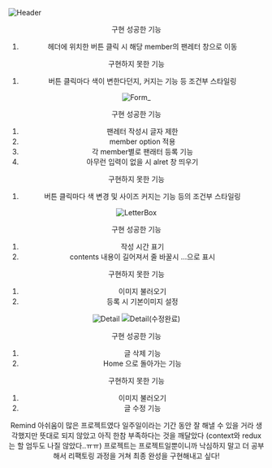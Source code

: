 ![Header](https://github.com/heeneeee/fan-letter-app/assets/144337252/46a417bd-600b-46e3-9e0c-090e001b7647)

<Header>
   
구현 성공한 기능
1. 헤더에 위치한 버튼 클릭 시 해당 member의 팬레터 창으로 이동
   
구현하지 못한 기능
1. 버튼 클릭마다 색이 변한다던지, 커지는 기능 등 조건부 스타일링



![Form_](https://github.com/heeneeee/fan-letter-app/assets/144337252/baa62b02-116b-4eeb-a1fa-2b9097bf30d3)

<Form>
   
구현 성공한 기능
1. 팬레터 작성시 글자 제한
2. member option 적용
3. 각 member별로 팬래터 등록 기능
4. 아무런 입력이 없을 시 alret 창 띄우기
   
구현하지 못한 기능
1. 버튼 클릭마다 색 변경 및 사이즈 커지는 기능 등의 조건부 스타일링




![LetterBox](https://github.com/heeneeee/fan-letter-app/assets/144337252/46276f00-e352-4ac5-9f3d-a51fb136e174)

<LetteBox>

구현 성공한 기능
1. 작성 시간 표기
2. contents 내용이 길어져서 줄 바꿀시 ...으로 표시
   
   
구현하지 못한 기능
1. 이미지 불러오기
2. 등록 시 기본이미지 설정


   
![Detail](https://github.com/heeneeee/fan-letter-app/assets/144337252/fec0c4bc-fddd-4b03-9f7c-2be84a9eb9cc)
![Detail(수정완료)](https://github.com/heeneeee/fan-letter-app/assets/144337252/e1bc9047-8e2e-4b76-840e-4ae312f96597)

<Detail>

구현 성공한 기능
1. 글 삭제 기능
2. Home 으로 돌아가는 기능
   
구현하지 못한 기능
1. 이미지 불러오기
2. 글 수정 기능


Remind
아쉬움이 많은 프로젝트였다
일주일이라는 기간 동안 잘 해낼 수 있을 거라 생각했지만
뜻대로 되지 않았고 아직 한참 부족하다는 것을 깨달았다
(context와 redux는 할 엄두도 나질 않았다..ㅠㅠ)
프로젝트는 프로젝트일뿐이니까 낙심하지 말고 더 공부해서
리팩토링 과정을 거쳐 최종 완성을 구현해내고 싶다!
